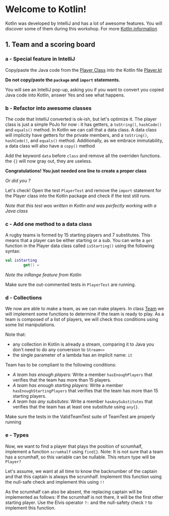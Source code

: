 # Welcome to Kotlin! 

Kotlin was developed by IntelliJ and has a lot of awesome features. You will discover some of them
during this workshop. 
For more [Kotlin information](https://kotlinlang.org/docs/reference/)

## 1. Team and a scoring board

### a - Special feature in IntelliJ

Copy/paste the Java code from the [Player Class](./../src/main/java/com/paulienvanalst/rugbymatch/team/Player.java) into 
the Kotlin file [Player.kt](../src/main/kotlin/com/paulienvanalst/rugbymatch/team/Player.kt)

**Do not copy/paste the `package` and `import` statements.**

You will see an  IntelliJ pop-up, asking you if you want to convert you copied Java code into Kotlin, answer Yes and see what happens.

### b - Refactor into awesome classes

The code that IntelliJ converted is ok-ish, but let's optimize it. The player class is just a simple PoJo for now : it has getters, a `toString()`, `hashCode()` and `equals()` method. 
In Kotlin we can call that a data class. A data class will implicity have getters for the private members, and a `toString()`, `hashCode()`, and `equals()` method. 
Additionally, as we embrace immutability, a data class will also have a `copy()` method

Add the keyword `data` before `class` and remove all the overriden functions.
the `{}` will now gray out, they are useless.

**Congratulations! You just needed one line to create a proper class**

_Or did you ?_ 

Let's check! Open the test `PlayerTest` and remove the `import` statement for the Player class into the Kotlin package and check if the test still runs.

*Note that this test was written in Kotlin and was perfectly working with a Java class*


###  c - Add one method to a data class

A rugby teams is formed by 15 starting players and 7 substitutes. This means that a player can be either starting or a sub.
You can write a `get` function in the Player data class called `isStarting()` using the following syntax:
```kotlin
val isStarting
        get() = 
```
*Note the inRange feature from Kotlin*

Make sure the out-commented tests in `PlayerTest` are running.

###  d - Collections

We now are able to make a team, as we can make players.
In class [Team](../src/main/kotlin/com/paulienvanalst/rugbymatch/team/Team.kt) we will implement some functions to determine if the team is ready to play.
As a team is composed of a list of players, we will check thos conditions using some list manipulations. 

Note that:
 * any collection in Kotlin is already a stream, comparing it to Java you don't need to do any conversion to `Stream<>`
 * the single parameter of a lambda has an implicit name: `it`

Team has to be compliant to the following conditions:
 - _A team has enough players:_ Write a member `hasEnoughPlayers` that verifies that the team has more than 15 players.
 - _A team has enough starting players:_ Write a member `hasEnoughStartingPlayers` that verifies that the team has more than 15 starting players.
 - _A team has any subsitutes_: Write a member `hasAnySubstitutes` that verifies that the team has at least one substitute using `any{}`.


Make sure the tests in the ValidTeamTest suite of TeamTest are properly running

### e - Types
Now, we want to find a player that plays the position of scrumhalf, implement a function `scrumhalf` using `find{}`.
Note: It is not sure that a team has a scrumhalf, so this variable can be nullable.
This return type will be `Player?`

Let's assume, we want at all time to know the backnumber of the captain and that this captain is always the scrumhalf.
Implement this function using the null-safe check and implement this using `!!`

As the scrumhalf can also be absent, the replacing captain will be implemented as follows: 
If the scrumhalf is not there, it will be the first other starting player.
Use the Elvis operator `?:` and the null-safety check `?` to implement this function.

